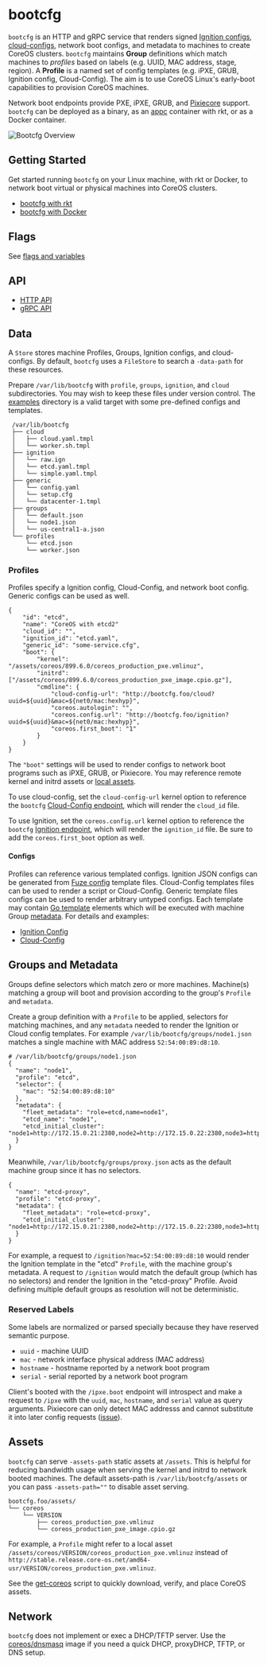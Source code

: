 
# bootcfg

`bootcfg` is an HTTP and gRPC service that renders signed [Ignition configs](https://coreos.com/ignition/docs/latest/what-is-ignition.html), [cloud-configs](https://coreos.com/os/docs/latest/cloud-config.html), network boot configs, and metadata to machines to create CoreOS clusters. `bootcfg` maintains **Group** definitions which match machines to *profiles* based on labels (e.g. UUID, MAC address, stage, region). A **Profile** is a named set of config templates (e.g. iPXE, GRUB, Ignition config, Cloud-Config). The aim is to use CoreOS Linux's early-boot capabilities to provision CoreOS machines.

Network boot endpoints provide PXE, iPXE, GRUB, and [Pixiecore](https://github.com/danderson/pixiecore/blob/master/README.api.md) support. `bootcfg` can be deployed as a binary, as an [appc](https://github.com/appc/spec) container with rkt, or as a Docker container.

<img src='img/overview.png' class="img-center" alt="Bootcfg Overview"/>

## Getting Started

Get started running `bootcfg` on your Linux machine, with rkt or Docker, to network boot virtual or physical machines into CoreOS clusters.

* [bootcfg with rkt](getting-started-rkt.md)
* [bootcfg with Docker](getting-started-docker.md)

## Flags

See [flags and variables](config.md)

## API

* [HTTP API](api.md)
* [gRPC API](https://godoc.org/github.com/mikeynap/coreos-baremetal/bootcfg/client)

## Data

A `Store` stores machine Profiles, Groups, Ignition configs, and cloud-configs. By default, `bootcfg` uses a `FileStore` to search a `-data-path` for these resources.

Prepare `/var/lib/bootcfg` with `profile`, `groups`, `ignition`, and `cloud` subdirectories. You may wish to keep these files under version control. The [examples](../examples) directory is a valid target with some pre-defined configs and templates.

     /var/lib/bootcfg
     ├── cloud
     │   ├── cloud.yaml.tmpl
     │   └── worker.sh.tmpl
     ├── ignition
     │   └── raw.ign
     │   └── etcd.yaml.tmpl
     │   └── simple.yaml.tmpl
     ├── generic
     │   └── config.yaml
     │   └── setup.cfg
     │   └── datacenter-1.tmpl
     ├── groups
     │   └── default.json
     │   └── node1.json
     │   └── us-central1-a.json
     └── profiles
         └── etcd.json
         └── worker.json

### Profiles

Profiles specify a Ignition config, Cloud-Config, and network boot config. Generic configs can be used as well.

    {
        "id": "etcd",
        "name": "CoreOS with etcd2"
        "cloud_id": "",
        "ignition_id": "etcd.yaml",
        "generic_id": "some-service.cfg",
        "boot": {
            "kernel": "/assets/coreos/899.6.0/coreos_production_pxe.vmlinuz",
            "initrd": ["/assets/coreos/899.6.0/coreos_production_pxe_image.cpio.gz"],
            "cmdline": {
                "cloud-config-url": "http://bootcfg.foo/cloud?uuid=${uuid}&mac=${net0/mac:hexhyp}",
                "coreos.autologin": "",
                "coreos.config.url": "http://bootcfg.foo/ignition?uuid=${uuid}&mac=${net0/mac:hexhyp}",
                "coreos.first_boot": "1"
            }
        }
    }

The `"boot"` settings will be used to render configs to network boot programs such as iPXE, GRUB, or Pixiecore. You may reference remote kernel and initrd assets or [local assets](#assets).

To use cloud-config, set the `cloud-config-url` kernel option to reference the `bootcfg` [Cloud-Config endpoint](api.md#cloud-config), which will render the `cloud_id` file.

To use Ignition, set the `coreos.config.url` kernel option to reference the `bootcfg` [Ignition endpoint](api.md#ignition-config), which will render the `ignition_id` file. Be sure to add the `coreos.first_boot` option as well.

#### Configs

Profiles can reference various templated configs. Ignition JSON configs can be generated from [Fuze config](https://github.com/coreos/fuze/blob/master/doc/configuration.md) template files. Cloud-Config templates files can be used to render a script or Cloud-Config. Generic template files configs can be used to render arbitrary untyped configs. Each template may contain [Go template](https://golang.org/pkg/text/template/) elements which will be executed with machine Group [metadata](#groups-and-metadata). For details and examples:

* [Ignition Config](ignition.md)
* [Cloud-Config](cloud-config.md)

## Groups and Metadata

Groups define selectors which match zero or more machines. Machine(s) matching a group will boot and provision according to the group's `Profile` and `metadata`.

Create a group definition with a `Profile` to be applied, selectors for matching machines, and any `metadata` needed to render the Ignition or Cloud config templates. For example `/var/lib/bootcfg/groups/node1.json` matches a single machine with MAC address `52:54:00:89:d8:10`.

    # /var/lib/bootcfg/groups/node1.json
    {
      "name": "node1",
      "profile": "etcd",
      "selector": {
        "mac": "52:54:00:89:d8:10"
      },
      "metadata": {
        "fleet_metadata": "role=etcd,name=node1",
        "etcd_name": "node1",
        "etcd_initial_cluster": "node1=http://172.15.0.21:2380,node2=http://172.15.0.22:2380,node3=http://172.15.0.23:2380"
      }
    }

Meanwhile, `/var/lib/bootcfg/groups/proxy.json` acts as the default machine group since it has no selectors.

    {
      "name": "etcd-proxy",
      "profile": "etcd-proxy",
      "metadata": {
        "fleet_metadata": "role=etcd-proxy",
        "etcd_initial_cluster": "node1=http://172.15.0.21:2380,node2=http://172.15.0.22:2380,node3=http://172.15.0.23:2380"
      }
    }

For example, a request to `/ignition?mac=52:54:00:89:d8:10` would render the Ignition template in the "etcd" `Profile`, with the machine group's metadata. A request to `/ignition` would match the default group (which has no selectors) and render the Ignition in the "etcd-proxy" Profile. Avoid defining multiple default groups as resolution will not be deterministic.

### Reserved Labels

Some labels are normalized or parsed specially because they have reserved semantic purpose.

* `uuid` - machine UUID
* `mac` - network interface physical address (MAC address)
* `hostname` - hostname reported by a network boot program
* `serial` - serial reported by a network boot program

Client's booted with the `/ipxe.boot` endpoint will introspect and make a request to `/ipxe` with the `uuid`, `mac`, `hostname`, and `serial` value as query arguments. Pixiecore can only detect MAC addresss and cannot substitute it into later config requests ([issue](https://github.com/mikeynap/coreos-baremetal/issues/36)).

## Assets

`bootcfg` can serve `-assets-path` static assets at `/assets`. This is helpful for reducing bandwidth usage when serving the kernel and initrd to network booted machines. The default assets-path is `/var/lib/bootcfg/assets` or you can pass `-assets-path=""` to disable asset serving.

    bootcfg.foo/assets/
    └── coreos
        └── VERSION
            ├── coreos_production_pxe.vmlinuz
            └── coreos_production_pxe_image.cpio.gz

For example, a `Profile` might refer to a local asset `/assets/coreos/VERSION/coreos_production_pxe.vmlinuz` instead of `http://stable.release.core-os.net/amd64-usr/VERSION/coreos_production_pxe.vmlinuz`.

See the [get-coreos](../scripts/README.md#get-coreos) script to quickly download, verify, and place CoreOS assets.

## Network

`bootcfg` does not implement or exec a DHCP/TFTP server. Use the [coreos/dnsmasq](../contrib/dnsmasq) image if you need a quick DHCP, proxyDHCP, TFTP, or DNS setup.

